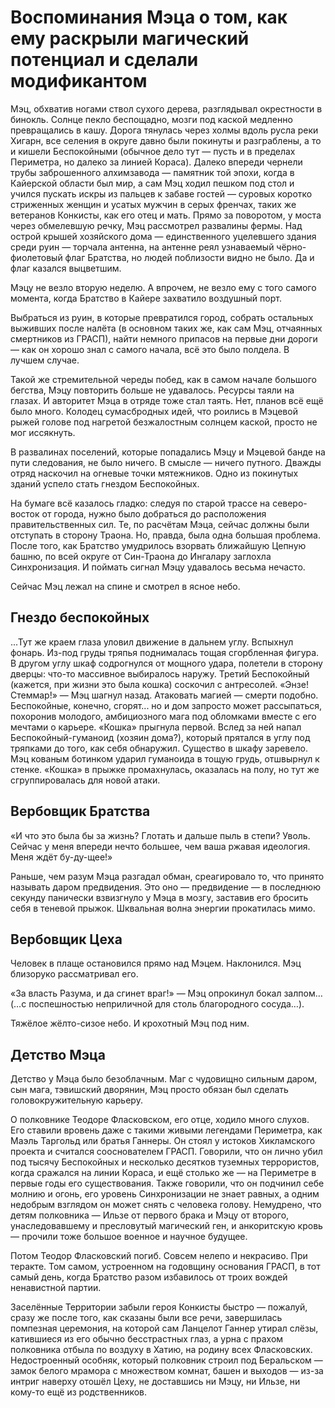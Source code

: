 # Воспоминания Мэца о том, как ему раскрыли магический потенциал и сделали модификантом

Мэц, обхватив ногами ствол сухого дерева, разглядывал окрестности в бинокль. Солнце пекло беспощадно, мозги под каской медленно превращались в кашу. Дорога тянулась через холмы вдоль русла реки Хигарн, все селения в округе давно были покинуты и разграблены, а то и кишели Беспокойными (обычное дело тут — пусть и в пределах Периметра, но далеко за линией Кораса). Далеко впереди чернели  трубы заброшенного алхимзавода — памятник той эпохи, когда в Кайерской области был мир, а сам Мэц ходил пешком под стол и учился пускать искры из пальцев к забаве гостей — суровых коротко стриженных женщин и усатых мужчин в серых френчах, таких же ветеранов Конкисты, как его отец и мать.
Прямо за поворотом, у моста через обмелевшую речку, Мэц рассмотрел развалины фермы. Над острой крышей хозяйского дома — единственного уцелевшего здания среди руин — торчала антенна, на антенне реял узнаваемый чёрно-фиолетовый флаг Братства, но людей поблизости видно не было. Да и флаг казался выцветшим.

Мэцу не везло вторую неделю. А впрочем, не везло ему с того самого момента, когда Братство в Кайере захватило воздушный порт.

Выбраться из руин, в которые превратился город, собрать остальных выживших после налёта (в основном таких же, как сам Мэц, отчаянных смертников из ГРАСП), найти немного припасов на первые дни дороги — как он хорошо знал с самого начала, всё это было полдела. В лучшем случае.

Такой же стремительной череды побед, как в самом начале большого бегства, Мэцу повторить больше не удавалось. Ресурсы таяли на глазах. И авторитет Мэца в отряде тоже стал таять. Нет, планов всё ещё было много. Колодец сумасбродных идей, что роились в Мэцевой рыжей голове под нагретой безжалостным солнцем каской, просто не мог иссякнуть.

В развалинах поселений, которые попадались Мэцу и Мэцевой банде на пути следования, не было ничего. В смысле — ничего путного. Дважды отряд наскочил на огневые точки мятежников. Одно из покинутых зданий успело стать гнездом Беспокойных.

На бумаге всё казалось гладко: следуя по старой трассе на северо-восток от города, нужно было добраться до расположения правительственных сил. Те, по расчётам Мэца, сейчас должны были отступать в сторону Траона. Но, правда, была одна большая проблема. После того, как Братство умудрилось взорвать ближайшую Цепную башню, по всей округе от Син-Траона до Ингалару заглохла Синхронизация. И поймать сигнал Мэцу удавалось весьма нечасто.


Сейчас Мэц лежал на спине и смотрел в ясное небо.

## Гнездо беспокойных

...Тут же краем глаза уловил движение в дальнем углу. Вспыхнул фонарь. Из-под груды тряпья поднималась тощая сгорбленная фигура. В другом углу шкаф содрогнулся от мощного удара, полетели в сторону дверцы: что-то массивное выбиралось наружу. Третий Беспокойный (кажется, при жизни это была кошка) соскочил с антресолей. «Энзе! Стеммар!» — Мэц шагнул назад. Атаковать магией — смерти подобно. Беспокойные, конечно, сгорят... но и дом запросто может рассыпаться, похоронив молодого, амбициозного мага под обломками вместе с его мечтами о карьере.
«Кошка» прыгнула первой. Вслед за ней напал Беспокойный-гуманоид (хозяин дома?), который прятался в углу под тряпками до того, как себя обнаружил. Существо в шкафу заревело.
Мэц кованым ботинком ударил гуманоида в тощую грудь, отшвырнул к стенке. «Кошка» в прыжке промахнулась, оказалась на полу, но тут же сгруппировалась для новой атаки.

## Вербовщик Братства

«И что это была бы за жизнь? Глотать и дальше пыль в степи? Уволь. Сейчас у меня впереди нечто большее, чем ваша ржавая идеология. Меня ждёт бу-ду-щее!»

Раньше, чем разум Мэца разгадал обман, среагировало то, что принято называть даром предвидения. Это оно — предвидение — в последнюю секунду панически взвизгнуло у Мэца в мозгу, заставив его бросить себя в теневой прыжок.
Шквальная волна энергии прокатилась мимо.


## Вербовщик Цеха

Человек в плаще остановился прямо над Мэцем. Наклонился. Мэц близоруко рассматривал его.




«За власть Разума, и да сгинет враг!» — Мэц опрокинул бокал залпом… (…с поспешностью неприличной для столь благородного сосуда…).

Тяжёлое жёлто-сизое небо. И крохотный Мэц под ним.

## Детство Мэца

Детство у Мэца было безоблачным. Маг с чудовищно сильным даром, сын мага, тэвишский дворянин, Мэц просто обязан был сделать головокружительную карьеру.

О полковнике Теодоре Фласковском, его отце, ходило много слухов. Его ставили вровень даже с такими живыми легендами Периметра, как Маэль Таргольд или братья Ганнеры. Он стоял у истоков Хикламского проекта и считался сооснователем ГРАСП. Говорили, что он лично убил под тысячу Беспокойных и несколько десятков туземных террористов, когда сражался на линии Кораса, и ещё столько же — на Периметре в первые годы его существования. Также говорили, что он подчинил себе молнию и огонь, его уровень Синхронизации не знает равных, а одним недобрым взглядом он может снять с человека голову. Немудрено, что детям полковника — Ильзе от первого брака и Мэцу от второго, унаследовавшему и пресловутый магический ген, и анкоритскую кровь — прочили тоже большое военное и научное будущее.

Потом Теодор Фласковский погиб. Совсем нелепо и некрасиво. При теракте. Том самом, устроенном на годовщину основания ГРАСП, в тот самый день, когда Братство разом избавилось от троих вождей ненавистной партии.

Заселённые Территории забыли героя Конкисты быстро — пожалуй, сразу же после того, как сказаны были все речи, завершилась помпезная церемония, на которой сам Ланцелот Ганнер утирал слёзы, катившиеся из его обычно бесстрастных глаз, а урна с прахом полковника отбыла по воздуху в Хатию, на родину всех Фласковских. Недостроенный особняк, который полковник строил под Беральском — замок белого мрамора с множеством комнат, башен и выходов — из-за интриг наверху отошёл Цеху, не доставшись ни Мэцу, ни Ильзе, ни кому-то ещё из родственников.
